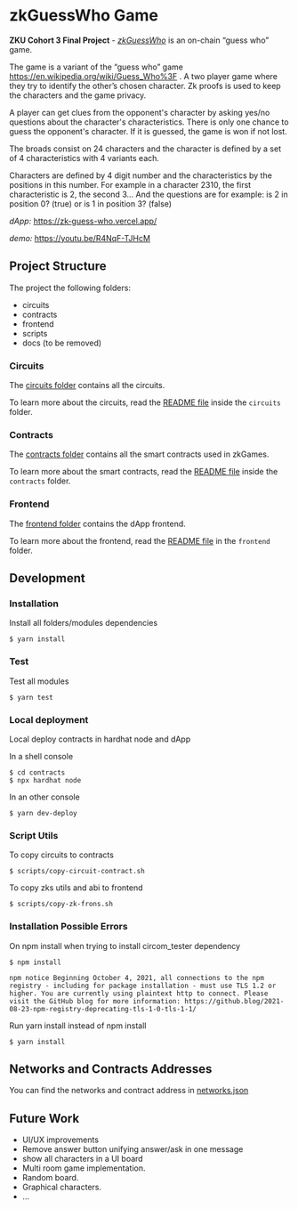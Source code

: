 # zkGuessWho Game


**ZKU Cohort 3 Final Project** - [*zkGuessWho*](https://zk-guess-who.vercel.app/) is an on-chain “guess who” game. 

The game is a variant of the “guess who” game https://en.wikipedia.org/wiki/Guess_Who%3F .
A two player game where they try to identify the other’s chosen character. Zk proofs is used
to keep the characters and the game privacy.

A player can get clues from the opponent's character by asking yes/no questions about the character's characteristics.
There is only one chance to guess the opponent's character. If it is guessed, the game is won if not lost.

The broads consist on 24 characters and the character is defined by a set of 4 characteristics with 4 variants each.

Characters are defined by 4 digit number and the characteristics by the positions in this number. For example in a character 2310, the first
characteristic is 2, the second 3... And the questions are for example: is 2 in position 0? (true) or is 1 in position 3? (false)

*dApp:*  https://zk-guess-who.vercel.app/

*demo:* https://youtu.be/R4NqF-TJHcM

## Project Structure

The project the following folders:

- circuits
- contracts
- frontend
- scripts
- docs (to be removed)

### Circuits

The [circuits folder](/circuits/) contains all the circuits.

To learn more about the circuits, read the [README file](/circuits/README.md) inside the `circuits` folder.

### Contracts

The [contracts folder](/contracts/) contains all the smart contracts used in zkGames.

To learn more about the smart contracts, read the [README file](/contracts/README.md) inside the `contracts` folder.

### Frontend

The [frontend folder](/frontend/) contains the dApp frontend.

To learn more about the frontend, read the [README file](/frontend/README.md) in the `frontend` folder.


## Development

### Installation

Install all folders/modules dependencies

```
$ yarn install

```
### Test

Test all modules

```
$ yarn test
```

### Local deployment

Local deploy contracts in hardhat node and dApp 

In a shell console

```
$ cd contracts
$ npx hardhat node
```
In an other console

```
$ yarn dev-deploy
```

### Script Utils

To copy circuits  to contracts
```
$ scripts/copy-circuit-contract.sh 
```
To copy zks utils and abi to frontend

```
$ scripts/copy-zk-frons.sh
```

### Installation Possible Errors

On npm install when trying to install circom_tester dependency
```
$ npm install

npm notice Beginning October 4, 2021, all connections to the npm registry - including for package installation - must use TLS 1.2 or higher. You are currently using plaintext http to connect. Please visit the GitHub blog for more information: https://github.blog/2021-08-23-npm-registry-deprecating-tls-1-0-tls-1-1/
```

Run yarn install instead of npm install

```
$ yarn install
```

## Networks and Contracts Addresses

You can find the networks and contract address in [networks.json](frontend/public/networks.json)

## Future Work

- UI/UX improvements
- Remove answer button unifying answer/ask in one message
- show all characters in a UI board
- Multi room game implementation.
- Random board.
- Graphical characters.
- ...